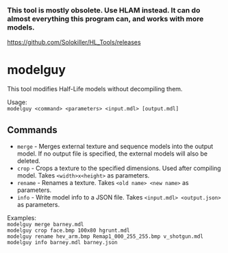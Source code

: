 ### This tool is mostly obsolete. Use HLAM instead. It can do almost everything this program can, and works with more models.
https://github.com/Solokiller/HL_Tools/releases


# modelguy
This tool modifies Half-Life models without decompiling them.

Usage:  
`modelguy <command> <parameters> <input.mdl> [output.mdl]`

## Commands
* `merge` - Merges external texture and sequence models into the output model. If no output file is specified, the external models will also be deleted.  
* `crop` - Crops a texture to the specified dimensions. Used after compiling model. Takes `<width>x<height>` as parameters.
* `rename` - Renames a texture. Takes `<old name> <new name>` as parameters.
* `info` - Write model info to a JSON file. Takes `<input.mdl> <output.json>` as parameters.

Examples:  
`modelguy merge barney.mdl`  
`modelguy crop face.bmp 100x80 hgrunt.mdl`  
`modelguy rename hev_arm.bmp Remap1_000_255_255.bmp v_shotgun.mdl`  
`modelguy info barney.mdl barney.json`

